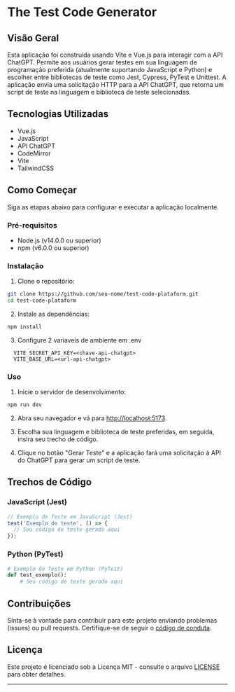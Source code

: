 # The Test Code Generator

## Visão Geral

Esta aplicação foi construída usando Vite e Vue.js para interagir com a API ChatGPT. Permite aos usuários gerar testes em sua linguagem de programação preferida (atualmente suportando JavaScript e Python) e escolher entre bibliotecas de teste como Jest, Cypress, PyTest e Unittest. A aplicação envia uma solicitação HTTP para a API ChatGPT, que retorna um script de teste na linguagem e biblioteca de teste selecionadas.

## Tecnologias Utilizadas

- Vue.js
- JavaScript
- API ChatGPT
- CodeMirror
- Vite
- TailwindCSS

## Como Começar

Siga as etapas abaixo para configurar e executar a aplicação localmente.

### Pré-requisitos

- Node.js (v14.0.0 ou superior)
- npm (v6.0.0 ou superior)

### Instalação

1. Clone o repositório:

```bash
git clone https://github.com/seu-nome/test-code-plataform.git
cd test-code-plataform
```

2. Instale as dependências:

```bash
npm install
```
3. Configure 2 variaveis de ambiente em .env
```
  VITE_SECRET_API_KEY=<chave-api-chatgpt>
  VITE_BASE_URL=<url-api-chatgpt>
```
### Uso

1. Inicie o servidor de desenvolvimento:

```bash
npm run dev
```

2. Abra seu navegador e vá para [http://localhost:5173](http://localhost:5173).

3. Escolha sua linguagem e biblioteca de teste preferidas, em seguida, insira seu trecho de código.

4. Clique no botão "Gerar Teste" e a aplicação fará uma solicitação à API do ChatGPT para gerar um script de teste.

## Trechos de Código

### JavaScript (Jest)

```javascript
// Exemplo de Teste em JavaScript (Jest)
test('Exemplo de teste', () => {
  // Seu código de teste gerado aqui
});
```

### Python (PyTest)

```python
# Exemplo de Teste em Python (PyTest)
def test_exemplo():
    # Seu código de teste gerado aqui
```

## Contribuições

Sinta-se à vontade para contribuir para este projeto enviando problemas (issues) ou pull requests. Certifique-se de seguir o [código de conduta](CODE_OF_CONDUCT.md).

## Licença

Este projeto é licenciado sob a Licença MIT - consulte o arquivo [LICENSE](LICENSE) para obter detalhes.

---

